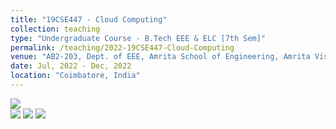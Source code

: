 ```yaml
---
title: "19CSE447 - Cloud Computing"
collection: teaching
type: "Undergraduate Course - B.Tech EEE & ELC [7th Sem]"
permalink: /teaching/2022-19CSE447-Cloud-Computing
venue: "AB2-203, Dept. of EEE, Amrita School of Engineering, Amrita Vishwa Vidyapeetham"
date: Jul, 2022 - Dec, 2022
location: "Coimbatore, India"
---
```


![](https://img.shields.io/badge/Students-60-blue) <br/>
![](https://img.shields.io/badge/Course_Outcome_Attainment-TBD-blue) 
![](https://img.shields.io/badge/Average_Marks-62.93-blue) 
![](https://img.shields.io/badge/Course_Feedback-89.74-blue) 

